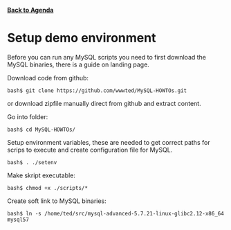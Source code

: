 **[Back to Agenda](./../README.md)**

# Setup demo environment

Before you can run any MySQL scripts you need to first download the MySQL binaries, there is a guide on landing page.

Download code from github:
```
bash$ git clone https://github.com/wwwted/MySQL-HOWTOs.git
```
or download zipfile manually direct from github and extract content.

Go into folder:
```
bash$ cd MySQL-HOWTOs/
```
Setup environment variables, these are needed to get correct paths for scrips to execute and create configuration file for MySQL.
```
bash$ . ./setenv
```
Make skript executable:
```
bash$ chmod +x ./scripts/*
```
Create soft link to MySQL binaries:
```
bash$ ln -s /home/ted/src/mysql-advanced-5.7.21-linux-glibc2.12-x86_64 mysql57
```
